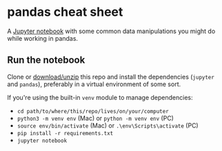 # pandas cheat sheet

A [Jupyter notebook](Pandas%20cheat%20sheet.ipynb) with some common data manipulations you might do while working in pandas.

## Run the notebook

Clone or [download/unzip](https://github.com/cjwinchester/pandas-cheat-sheet/archive/master.zip) this repo and install the dependencies (`jupyter` and `pandas`), preferably in a virtual environment of some sort.

If you're using the built-in `venv` module to manage dependencies:
- `cd path/to/where/this/repo/lives/on/your/computer`
- `python3 -m venv env` (Mac) or `python -m venv env` (PC)
- `source env/bin/activate` (Mac) or `.\env\Scripts\activate` (PC)
- `pip install -r requirements.txt`
- `jupyter notebook`